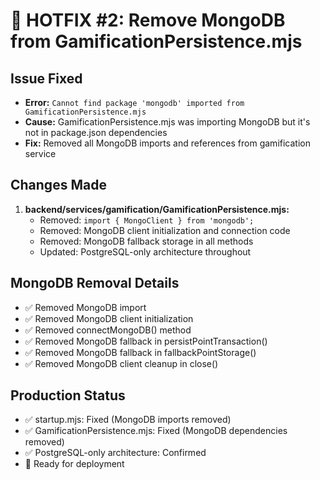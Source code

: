 # 🚨 HOTFIX #2: Remove MongoDB from GamificationPersistence.mjs

## Issue Fixed
- **Error:** `Cannot find package 'mongodb' imported from GamificationPersistence.mjs`
- **Cause:** GamificationPersistence.mjs was importing MongoDB but it's not in package.json dependencies
- **Fix:** Removed all MongoDB imports and references from gamification service

## Changes Made
1. **backend/services/gamification/GamificationPersistence.mjs:**
   - Removed: `import { MongoClient } from 'mongodb';`
   - Removed: MongoDB client initialization and connection code
   - Removed: MongoDB fallback storage in all methods
   - Updated: PostgreSQL-only architecture throughout

## MongoDB Removal Details
- ✅ Removed MongoDB import
- ✅ Removed MongoDB client initialization 
- ✅ Removed connectMongoDB() method
- ✅ Removed MongoDB fallback in persistPointTransaction()
- ✅ Removed MongoDB fallback in fallbackPointStorage()
- ✅ Removed MongoDB client cleanup in close()

## Production Status
- ✅ startup.mjs: Fixed (MongoDB imports removed)
- ✅ GamificationPersistence.mjs: Fixed (MongoDB dependencies removed)
- ✅ PostgreSQL-only architecture: Confirmed
- 🚀 Ready for deployment
